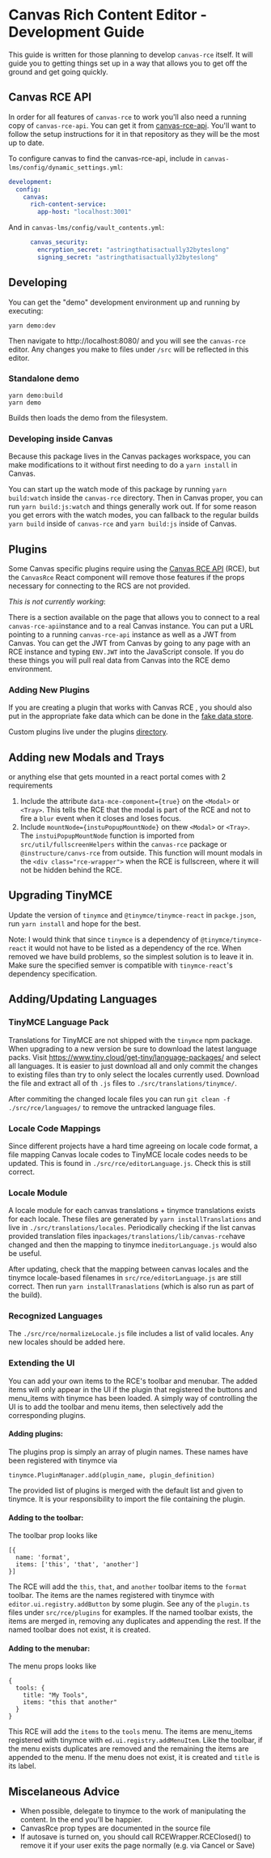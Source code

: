 # Canvas Rich Content Editor - Development Guide

This guide is written for those planning to develop `canvas-rce` itself. It will
guide you to getting things set up in a way that allows you to get off the
ground and get going quickly.

## Canvas RCE API

In order for all features of `canvas-rce` to work you'll also need a running copy
of `canvas-rce-api`. You can get it from [canvas-rce-api](https://github.com/instructure/canvas-rce-api). You'll want to follow the setup instructions for it in that repository as
they will be the most up to date.

To configure canvas to find the canvas-rce-api, include in `canvas-lms/config/dynamic_settings.yml`:

```yaml
development:
  config:
    canvas:
      rich-content-service:
        app-host: "localhost:3001"
```

And in `canvas-lms/config/vault_contents.yml`:

```yaml
      canvas_security:
        encryption_secret: "astringthatisactually32byteslong"
        signing_secret: "astringthatisactually32byteslong"
```

## Developing

You can get the "demo" development environment up and running by executing:

```shell
yarn demo:dev
```

Then navigate to http://localhost:8080/ and you will see the `canvas-rce` editor.
Any changes you make to files under `/src` will be reflected in this editor.

### Standalone demo

```shell
yarn demo:build
yarn demo
```

Builds then loads the demo from the filesystem.

### Developing inside Canvas

Because this package lives in the Canvas packages workspace, you can make modifications to it without first needing to do a `yarn install` in Canvas.

You can start up the watch mode of this package by running `yarn build:watch` inside the `canvas-rce` directory. Then in Canvas proper, you can run `yarn build:js:watch` and things generally work out. If for some reason you get errors with the watch modes, you can fallback to the regular builds `yarn build` inside of `canvas-rce` and `yarn build:js` inside of Canvas.

## Plugins

Some Canvas specific plugins require using the [Canvas RCE API](#Canvas-RCE-API) (RCE), but the
`CanvasRce` React component will remove those features if the props necessary for
connecting to the RCS are not provided.

_This is not currently working_:

There is a section available on the page that allows you to connect to a real `canvas-rce-api`instance and to a real Canvas instance. You can put a URL pointing to a running
`canvas-rce-api` instance as well as a JWT from Canvas. You can get the JWT from Canvas by
going to any page with an RCE instance and typing `ENV.JWT` into the JavaScript console. If you do these things you will pull real data from Canvas into the RCE demo environment.

### Adding New Plugins

If you are creating a plugin that works with Canvas RCE , you should also put in the appropriate
fake data which can be done in the [fake data store](./src/rcs/fake.js).

Custom plugins live under the plugins [directory](./src/rce/plugins/).

## Adding new Modals and Trays

or anything else that gets mounted in a react portal comes with 2 requirements

1. Include the attribute `data-mce-component={true}` on the `<Modal>` or ` <Tray>`. This tells the RCE
   that the modal is part of the RCE and not to fire a `blur` event when it closes and loses focus.
1. Include `mountNode={instuPopupMountNode}` on thew `<Modal>` or `<Tray>`. The `instuiPopupMountNode`
   function is imported from `src/util/fullscreenHelpers` within the `canvas-rce` package or `@instructure/canvs-rce` from outside. This function will mount modals in the `<div class="rce-wrapper">` when the RCE is fullscreen, where it will not be hidden behind the RCE.

## Upgrading TinyMCE

Update the version of `tinymce` and `@tinymce/tinymce-react` in `packge.json`, run `yarn install` and hope for the best.

Note: I would think that since `tinymce` is a dependency of `@tinymce/tinymce-react` it would not have to be listed as a dependency of the rce.
When removed we have build problems, so the simplest solution is to leave it in.
Make sure the specified semver is compatible with `tinymce-react`'s dependency
specification.

## Adding/Updating Languages

### TinyMCE Language Pack

Translations for TinyMCE are not shipped with the `tinymce` npm package. When
upgrading to a new version be sure to download the latest language packs. Visit
<https://www.tiny.cloud/get-tiny/language-packages/> and select all languages. It
is easier to just download all and only commit the changes to existing files
than try to only select the locales currently used. Download the file and
extract all of th `.js` files to `./src/translations/tinymce/`.

After commiting the
changed locale files you can run `git clean -f ./src/rce/languages/` to remove
the untracked language files.

### Locale Code Mappings

Since different projects have a hard time agreeing on locale code format, a file
mapping Canvas locale codes to TinyMCE locale codes needs to be updated. This is
found in `./src/rce/editorLanguage.js`. Check this is still correct.

### Locale Module

A locale module for each canvas translations + tinymce translations
exists for each locale. These files are generated by `yarn installTranslations`
and live in `./src/translations/locales`. Periodically checking if the list canvas provided translation files in`packages/translations/lib/canvas-rce`have changed and then the mapping to tinymce in`editorLanguage.js` would also be useful.

After updating, check that the mapping between canvas locales and the tinymce
locale-based filenames in `src/rce/editorLanguage.js` are still correct. Then
run `yarn installTranaslations` (which is also run as part of the build).

### Recognized Languages

The `./src/rce/normalizeLocale.js` file includes a list of valid locales. Any
new locales should be added here.

### Extending the UI

You can add your own items to the RCE's toolbar and menubar. The added items will only appear
in the UI if the plugin that registered the buttons and menu_items with tinymce has been loaded.
A simply way of controlling the UI is to add the toolbar and menu items, then selectively
add the corresponding plugins.

#### Adding plugins:

The <CanvasRce> plugins prop is simply an array of plugin names. These names have been
registered with tinymce via

```
tinymce.PluginManager.add(plugin_name, plugin_definition)
```

The provided list of plugins is merged with the default list and given to tinymce. It is
your responsibility to import the file containing the plugin.

#### Adding to the toolbar:

The <CanvasRce> toolbar prop looks like

```
[{
  name: 'format',
  items: ['this', 'that', 'another']
}]
```

The RCE will add the `this`, `that`, and `another` toolbar items to the `format` toolbar.
The items are the names registered with tinymce with `editor.ui.registry.addButton` by some plugin.
See any of the `plugin.ts` files under `src/rce/plugins` for examples. If the named toolbar exists,
the items are merged in, removing any duplicates and appending the rest. If the
named toolbar does not exist, it is created.

#### Adding to the menubar:

The <CanvasRce> menu props looks like

```
{
  tools: {
    title: "My Tools",
    items: "this that another"
  }
}
```

This RCE will add the `items` to the `tools` menu. The items are menu_items registered
with tinymce with `ed.ui.registry.addMenuItem`. Like the toolbar, if the
menu exists duplicates are removed and the remaining the items are appended to the menu.
If the menu does not exist, it is created and `title` is its label.

## Miscelaneous Advice

- When possible, delegate to tinymce to the work of manipulating the content. In the end
  you'll be happier.
- CanvasRce prop types are documented in the source file
- If autosave is turned on, you should call RCEWrapper.RCEClosed() to remove it
  if your user exits the page normally (e.g. via Cancel or Save)
